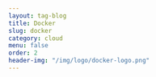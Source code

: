 ```yaml
---
layout: tag-blog
title: Docker
slug: docker
category: cloud
menu: false
order: 2
header-img: "/img/logo/docker-logo.png"
---
```

